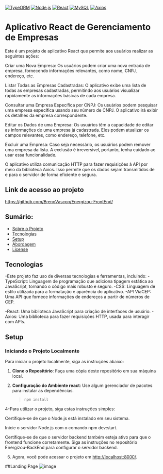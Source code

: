 [![TypeORM](https://img.shields.io/badge/TypeORM-^0.2.33-blue.svg)](https://typeorm.io/)
[![Node.js](https://img.shields.io/badge/Node.js-^14.17.0-green.svg)](https://nodejs.org/)
[![React](https://img.shields.io/badge/React-^17.0.2-blue.svg)](https://reactjs.org/)
[![MySQL](https://img.shields.io/badge/MySQL-^8.0.0-blue.svg)](https://www.mysql.com/)
[![Axios](https://img.shields.io/badge/Axios-^0.21.4-yellow.svg)](https://axios-http.com/)

# Aplicativo React de Gerenciamento de Empresas

Este é um projeto de aplicativo React que permite aos usuários realizar as seguintes ações:

Criar uma Nova Empresa: Os usuários podem criar uma nova entrada de empresa, fornecendo informações relevantes, como nome, CNPJ, endereço, etc.

Listar Todas as Empresas Cadastradas: O aplicativo exibe uma lista de todas as empresas cadastradas, permitindo aos usuários visualizar rapidamente as informações básicas de cada empresa.

Consultar uma Empresa Específica por CNPJ: Os usuários podem pesquisar uma empresa específica usando seu número de CNPJ. O aplicativo irá exibir os detalhes da empresa correspondente.

Editar os Dados de uma Empresa: Os usuários têm a capacidade de editar as informações de uma empresa já cadastrada. Eles podem atualizar os campos relevantes, como endereço, telefone, etc.

Excluir uma Empresa: Caso seja necessário, os usuários podem remover uma empresa da lista. A exclusão é irreversível, portanto, tenha cuidado ao usar essa funcionalidade.

O aplicativo utiliza comunicação HTTP para fazer requisições à API por meio da biblioteca Axios. Isso permite que os dados sejam transmitidos de e para o servidor de forma eficiente e segura.

## Link de acesso ao projeto

https://github.com/BrenoVascon/Energizou-FrontEnd/

## Sumário:

- [Sobre o Projeto](#sobre-o-projeto)
- [Tecnologias](#tecnologias)
- [Setup](#setup)
- [Abordagem](#abordagem)
- [License](#license)

## Tecnologias
-Este projeto faz uso de diversas tecnologias e ferramentas, incluindo:
-TypeScript: Linguagem de programação que adiciona tipagem estática ao JavaScript, tornando o código mais robusto e seguro.
-CSS: Linguagem de estilo utilizada para a formatação e aparência do aplicativo.
-API ViaCEP: Uma API que fornece informações de endereços a partir de números de CEP.

-React: Uma biblioteca JavaScript para criação de interfaces de usuário.
-Axios: Uma biblioteca para fazer requisições HTTP, usada para interagir com APIs.

## Setup

### Iniciando o Projeto Localmente

Para iniciar o projeto localmente, siga as instruções abaixo:

1. **Clone o Repositório**: Faça uma cópia deste repositório em sua máquina local.

2. **Configuração do Ambiente react**: Use algum gerenciador de pacotes para instalar as dependências.

   >
   > ```bash
   > npm install
   > ```


4-Para utilizar o projeto, siga estas instruções simples:


Certifique-se de que o Node.js está instalado em seu sistema.

Inicie o servidor Node.js com o comando npm dev:start.

Certifique-se de que o servidor backend também esteja ativo para que o frontend funcione corretamente. Siga as instruções no repositório Energizou-BackEnd para configurar o servidor backend.
  



5. Agora, você pode acessar o projeto em [http://localhost:8000/](http://localhost:8000/).

##Landing Page 
![image](https://github.com/BrenoVascon/Energizou-FrontEnd/assets/72839350/d66457c4-9392-4f5b-b946-118f8f2a29bb)
